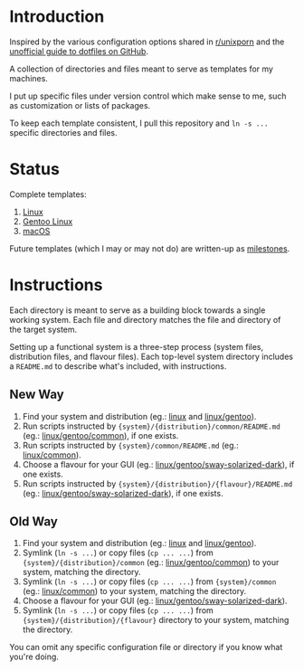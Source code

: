 # Introduction

Inspired by the various configuration options shared in
[r/unixporn](https://www.reddit.com/r/unixporn/) and the
[unofficial guide to dotfiles on GitHub](https://dotfiles.github.io).

A collection of directories and files meant to serve as templates for my
machines.

I put up specific files under version control which make sense to me, such as
customization or lists of packages.

To keep each template consistent, I pull this repository and `ln -s ...`
specific directories and files.

# Status

Complete templates:

1. [Linux](linux/common)
2. [Gentoo Linux](linux/gentoo)
3. [macOS](macos/common)

Future templates (which I may or may not do) are written-up as [milestones](https://github.com/ganiulis/dotfiles/milestones).

# Instructions

Each directory is meant to serve as a building block towards a single working system. Each file and directory matches the file and directory of the target system. 

Setting up a functional system is a three-step process (system files, distribution files, and flavour files). Each top-level system directory includes a `README.md` to describe what's included, with instructions.

## New Way

1. Find your system and distribution (eg.: [linux]() and [linux/gentoo]()).
2. Run scripts instructed by `{system}/{distribution}/common/README.md` (eg.: [linux/gentoo/common]()), if one exists.
3. Run scripts instructed by `{system}/common/README.md` (eg.: [linux/common]()).
4. Choose a flavour for your GUI (eg.: [linux/gentoo/sway-solarized-dark]()), if one exists.
5. Run scripts instructed by `{system}/{distribution}/{flavour}/README.md` (eg.: [linux/gentoo/sway-solarized-dark]()), if one exists.

## Old Way

1. Find your system and distribution (eg.: [linux]() and [linux/gentoo]()).
2. Symlink (`ln -s ...`) or copy files (`cp ... ...`) from `{system}/{distribution}/common` (eg.: [linux/gentoo/common]()) to your system, matching the directory.
3. Symlink (`ln -s ...`) or copy files (`cp ... ...`) from `{system}/common` (eg.: [linux/common]()) to your system, matching the directory.
5. Choose a flavour for your GUI (eg.: [linux/gentoo/sway-solarized-dark]()).
6. Symlink (`ln -s ...`) or copy files (`cp ... ...`) from `{system}/{distribution}/{flavour}` directory to your system, matching the directory.

You can omit any specific configuration file or directory if you know what you're doing.

